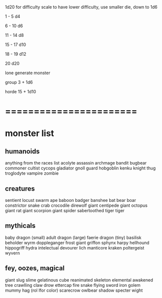 1d20 for difficulty scale
to have lower difficulty, use smaller die, down to 1d6

1 - 5
    d4
    
6 - 10
    d6
    
11 - 14
    d8

15 - 17
    d10

18 - 19
    d12

20
    d20
    
    
lone
    generate monster
    
group
    3 + 1d6
    
horde
    15 + 1d10


=======================
=======================

# monster list

## humanoids
anything from the races list
acolyte
assassin
archmage
bandit
bugbear
commoner
cultist
cycops
gladiator
gnoll
guard
hobgoblin
kenku
knight
thug
troglodyte
vampire
zombie

## creatures
sentient locust swarm
ape
baboon
badger
banshee
bat
bear
boar
constrictor snake
crab
crocodile
direwolf
giant centipede
giant octopus
giant rat
giant scorpion
giant spider
sabertoothed tiger
tiger

## mythicals
baby dragon (small)
adult dragon (large)
faerie dragon (tiny)
basilisk
beholder
wyrm
doppleganger
frost giant
griffon
sphynx
harpy
hellhound
hippogriff
hydra
intelectual devourer
lich
manticore
kraken
poltergeist
wyvern

## fey, oozes, magical
giant slug
slime
gelatinous cube
reanimated skeleton
elemental
awakened tree
crawlling claw
drow
ettercap
fire snake
flying sword
iron golem
mummy
hag (rol lfor color)
scarecrow
owlbear
shadow
specter
wight

